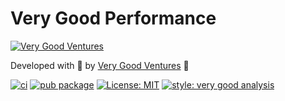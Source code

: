 # Very Good Performance

[![Very Good Ventures](./assets/vgv_logo.png)](https://verygood.ventures)

Developed with 💙 by [Very Good Ventures](https://verygood.ventures) 🦄

[![ci](https://github.com/VeryGoodOpenSource/very_good_performance/workflows/ci/badge.svg)](https://github.com/VeryGoodOpenSource/very_good_analysis/actions)
[![pub package](https://img.shields.io/pub/v/very_good_performance.svg)](https://pub.dartlang.org/packages/very_good_performance)
[![License: MIT](https://img.shields.io/badge/license-MIT-blue.svg)](https://opensource.org/licenses/MIT)
[![style: very good analysis][badge]][badge_link]

[very good analysis]: https://github.com/VeryGoodOpenSource/very_good_analysis
[badge]: https://img.shields.io/badge/style-very_good_analysis-B22C89.svg
[badge_link]: https://pub.dev/packages/very_good_analysis

